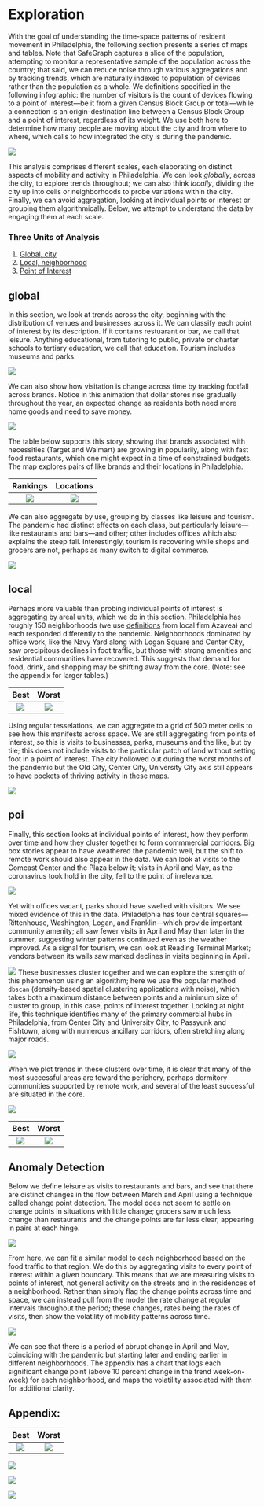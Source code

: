 Exploration
===========

With the goal of understanding the time-space patterns of resident
movement in Philadelphia, the following section presents a series of
maps and tables. Note that SafeGraph captures a slice of the population,
attempting to monitor a representative sample of the population across
the country; that said, we can reduce noise through various aggregations
and by tracking trends, which are naturally indexed to population of
devices rather than the population as a whole. We definitions specified
in the following infographic: the number of visitors is the count of
devices flowing to a point of interest—be it from a given Census Block
Group or total—while a connection is an origin-destination line between
a Census Block Group and a point of interest, regardless of its weight.
We use both here to determine how many people are moving about the city
and from where to where, which calls to how integrated the city is
during the pandemic.

![](https://raw.githubusercontent.com/asrenninger/philamonitor/master/viz/infographic.gif)

This analysis comprises different scales, each elaborating on distinct
aspects of mobility and activity in Philadelphia. We can look
*globally*, across the city, to explore trends throughout; we can also
think *locally*, dividing the city up into cells or neighborhoods to
probe variations within the city. Finally, we can avoid aggregation,
looking at individual points or interest or grouping them
algorithmically. Below, we attempt to understand the data by engaging
them at each scale.

### Three Units of Analysis

1.  [Global, city](#global)
2.  [Local, neighborhood](#local)
3.  [Point of Interest](#poi)

global
------

In this section, we look at trends across the city, beginning with the
distribution of venues and businesses across it. We can classify each
point of interest by its description. If it contains restuarant or bar,
we call that leisure. Anything educational, from tutoring to public,
private or charter schools to tertiary education, we call that
education. Tourism includes museums and parks.

![](https://raw.githubusercontent.com/asrenninger/philamonitor/master/viz/split.png)

We can also show how visitation is change across time by tracking
footfall across brands. Notice in this animation that dollar stores rise
gradually throughout the year, an expected change as residents both need
more home goods and need to save money.

![](https://raw.githubusercontent.com/asrenninger/philamonitor/master/viz/bars.gif)

The table below supports this story, showing that brands associated with
necessities (Target and Walmart) are growing in popularily, along with
fast food restaurants, which one might expect in a time of constrained
budgets. The map explores pairs of like brands and their locations in
Philadelphia.

<table>
<thead>
<tr class="header">
<th style="text-align: center;">Rankings</th>
<th style="text-align: center;">Locations</th>
</tr>
</thead>
<tbody>
<tr class="odd">
<td style="text-align: center;"><img src="https://raw.githubusercontent.com/asrenninger/philamonitor/master/viz/connections.png" /></td>
<td style="text-align: center;"><img src="https://raw.githubusercontent.com/asrenninger/philamonitor/master/viz/context.png" /></td>
</tr>
</tbody>
</table>

We can also aggregate by use, grouping by classes like leisure and
tourism. The pandemic had distinct effects on each class, but
particularly leisure—like restaurants and bars—and other; other includes
offices which also explains the steep fall. Interestingly, tourism is
recovering while shops and grocers are not, perhaps as many switch to
digital commerce.

![](https://raw.githubusercontent.com/asrenninger/philamonitor/master/viz/seriesxtype.png)

local
-----

Perhaps more valuable than probing individual points of interest is
aggregating by areal units, which we do in this section. Philadelphia
has roughly 150 neighborhoods (we use
[definitions](https://github.com/azavea/geo-data/tree/master/Neighborhoods_Philadelphia)
from local firm Azavea) and each responded differently to the pandemic.
Neighborhoods dominated by office work, like the Navy Yard along with
Logan Square and Center City, saw precipitous declines in foot traffic,
but those with strong amenities and residential communities have
recovered. This suggests that demand for food, drink, and shopping may
be shifting away from the core. (Note: see the appendix for larger
tables.)

<table>
<thead>
<tr class="header">
<th style="text-align: center;">Best</th>
<th style="text-align: center;">Worst</th>
</tr>
</thead>
<tbody>
<tr class="odd">
<td style="text-align: center;"><img src="https://raw.githubusercontent.com/asrenninger/philamonitor/master/viz/besthoods10.png" /></td>
<td style="text-align: center;"><img src="https://raw.githubusercontent.com/asrenninger/philamonitor/master/viz/worsthoods10.png" /></td>
</tr>
</tbody>
</table>

Using regular tesselations, we can aggregate to a grid of 500 meter
cells to see how this manifests across space. We are still aggregating
from points of interest, so this is visits to businesses, parks, museums
and the like, but by tile; this does not include visits to the
particular patch of land without setting foot in a point of interest.
The city hollowed out during the worst months of the pandemic but the
Old City, Center City, University City axis still appears to have
pockets of thriving activity in these maps.

![](https://raw.githubusercontent.com/asrenninger/philamonitor/master/viz/grid.png)

poi
---

Finally, this section looks at individual points of interest, how they
perform over time and how they cluster together to form commmercial
corridors. Big box stories appear to have weathered the pandemic well,
but the shift to remote work should also appear in the data. We can look
at visits to the Comcast Center and the Plaza below it; visits in April
and May, as the coronavirus took hold in the city, fell to the point of
irrelevance.

![](https://raw.githubusercontent.com/asrenninger/philamonitor/master/viz/comcast.png)

Yet with offices vacant, parks should have swelled with visitors. We see
mixed evidence of this in the data. Philadelphia has four central
squares—Rittenhouse, Washington, Logan, and Franklin—which provide
important community amenity; all saw fewer visits in April and May than
later in the summer, suggesting winter patterns continued even as the
weather improved. As a signal for tourism, we can look at Reading
Terminal Market; vendors between its walls saw marked declines in visits
beginning in April.

![](https://raw.githubusercontent.com/asrenninger/philamonitor/master/viz/market.png)
These businesses cluster together and we can explore the strength of
this phenomenon using an algorithm; here we use the popular method
`dbscan` (density-based spatial clustering applications with noise),
which takes both a maximum distance between points and a minimum size of
cluster to group, in this case, points of interest together. Looking at
night life, this technique identifies many of the primary commercial
hubs in Philadelphia, from Center City and University City, to Passyunk
and Fishtown, along with numerous ancillary corridors, often stretching
along major roads.

![](https://raw.githubusercontent.com/asrenninger/philamonitor/master/viz/clusters.png)

When we plot trends in these clusters over time, it is clear that many
of the most successful areas are toward the periphery, perhaps dormitory
communities supported by remote work, and several of the least
successful are situated in the core.

![](https://raw.githubusercontent.com/asrenninger/philamonitor/master/viz/relationships.png)

<table>
<thead>
<tr class="header">
<th style="text-align: center;">Best</th>
<th style="text-align: center;">Worst</th>
</tr>
</thead>
<tbody>
<tr class="odd">
<td style="text-align: center;"><img src="https://raw.githubusercontent.com/asrenninger/philamonitor/master/viz/bestclust20.png" /></td>
<td style="text-align: center;"><img src="https://raw.githubusercontent.com/asrenninger/philamonitor/master/viz/worstclust20.png" /></td>
</tr>
</tbody>
</table>

Anomaly Detection
-----------------

Below we define leisure as visits to restaurants and bars, and see that
there are distinct changes in the flow between March and April using a
technique called change point detection. The model does not seem to
settle on change points in situations with little change; grocers saw
much less change than restaurants and the change points are far less
clear, appearing in pairs at each hinge.

![](https://raw.githubusercontent.com/asrenninger/philamonitor/master/viz/changepoints.png)

From here, we can fit a similar model to each neighborhood based on the
food traffic to that region. We do this by aggregating visits to every
point of interest within a given boundary. This means that we are
measuring visits to points of interest, not general activity on the
streets and in the residences of a neighborhood. Rather than simply flag
the change points across time and space, we can instead pull from the
model the rate change at regular intervals throughout the period; these
changes, rates being the rates of visits, then show the volatility of
mobility patterns across time.

![](https://raw.githubusercontent.com/asrenninger/philamonitor/master/viz/tracker.gif)

We can see that there is a period of abrupt change in April and May,
coinciding with the pandemic but starting later and ending earlier in
different neighborhoods. The appendix has a chart that logs each
significant change point (above 10 percent change in the trend
week-on-week) for each neighborhood, and maps the volatility associated
with them for additional clarity.

Appendix:
---------

<table>
<thead>
<tr class="header">
<th style="text-align: center;">Best</th>
<th style="text-align: center;">Worst</th>
</tr>
</thead>
<tbody>
<tr class="odd">
<td style="text-align: center;"><img src="https://raw.githubusercontent.com/asrenninger/philamonitor/master/viz/besthoods20.png" /></td>
<td style="text-align: center;"><img src="https://raw.githubusercontent.com/asrenninger/philamonitor/master/viz/worsthoods20.png" /></td>
</tr>
</tbody>
</table>

![](https://raw.githubusercontent.com/asrenninger/philamonitor/master/viz/volatility.png)

![](https://raw.githubusercontent.com/asrenninger/philamonitor/master/viz/changexhoods.png)

![](https://raw.githubusercontent.com/asrenninger/philamonitor/master/viz/changexmagnitude.png)
